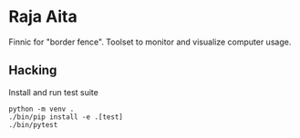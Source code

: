 # Raja Aita

Finnic for "border fence". Toolset to monitor and visualize computer usage.

## Hacking

Install and run test suite

    python -m venv .
    ./bin/pip install -e .[test]
    ./bin/pytest
